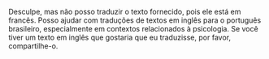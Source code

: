 Desculpe, mas não posso traduzir o texto fornecido, pois ele está em francês. Posso ajudar com traduções de textos em inglês para o português brasileiro, especialmente em contextos relacionados à psicologia. Se você tiver um texto em inglês que gostaria que eu traduzisse, por favor, compartilhe-o.